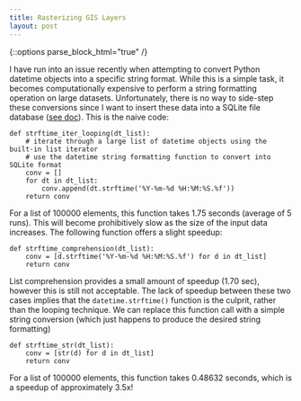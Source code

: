 ```yaml
---
title: Rasterizing GIS Layers
layout: post
---
```

{::options parse_block_html="true" /}

I have run into an issue recently when attempting to convert Python datetime objects into a specific string format.  While this is a simple task, it becomes computationally expensive to perform a string formatting operation on large datasets. Unfortunately, there is no way to side-step these conversions since I want to insert these data into a SQLite file database ([see doc](https://www.sqlite.org/lang_datefunc.html)). This is the naive code:

    def strftime_iter_looping(dt_list):
        # iterate through a large list of datetime objects using the built-in list iterator
        # use the datetime string formatting function to convert into SQLite format
        conv = []
        for dt in dt_list:
            conv.append(dt.strftime('%Y-%m-%d %H:%M:%S.%f'))
        return conv

For a list of 100000 elements, this function takes 1.75 seconds (average of 5 runs).  This will become prohibitively slow as the size of the input data increases.  The following function offers a slight speedup:

    def strftime_comprehension(dt_list):
        conv = [d.strftime('%Y-%m-%d %H:%M:%S.%f') for d in dt_list]
        return conv

List comprehension provides a small amount of speedup (1.70 sec), however this is still not acceptable.  The lack of speedup between these two cases implies that the `datetime.strftime()` function is the culprit, rather than the looping technique.  We can replace this function call with a simple string conversion (which just happens to produce the desired string formatting)

    def strftime_str(dt_list):
        conv = [str(d) for d in dt_list]
        return conv

For a list of 100000 elements, this function takes 0.48632 seconds, which is a speedup of approximately 3.5x!


